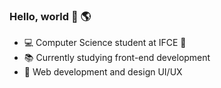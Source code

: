 ### Hello, world 👋 :earth_americas:

- :computer: Computer Science student at IFCE :green_heart:
- :books: Currently studying front-end development
- :purple_heart: Web development and design UI/UX 
